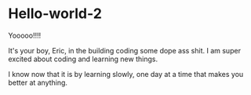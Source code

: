 # Hello-world-2

Yooooo!!!!

It's your boy, Eric, in the building coding some dope ass shit.
I am super excited about coding and learning new things. 

I know now that it is by learning slowly, one day at a time that makes you better at anything.
